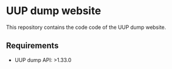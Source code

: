 UUP dump website
================
This repository contains the code code of the UUP dump website.

Requirements
------------
* UUP dump API: >1.33.0
